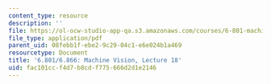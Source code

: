 ```yaml
---
content_type: resource
description: ''
file: https://ol-ocw-studio-app-qa.s3.amazonaws.com/courses/6-801-machine-vision-fall-2020/fac101ccf4d7b8cdf775666d2d1e2146_MIT6_801F20_lec18.pdf
file_type: application/pdf
parent_uid: 08febb1f-ebe2-9c29-04c1-e6e024b1a469
resourcetype: Document
title: '6.801/6.866: Machine Vision, Lecture 18'
uid: fac101cc-f4d7-b8cd-f775-666d2d1e2146
---
```

